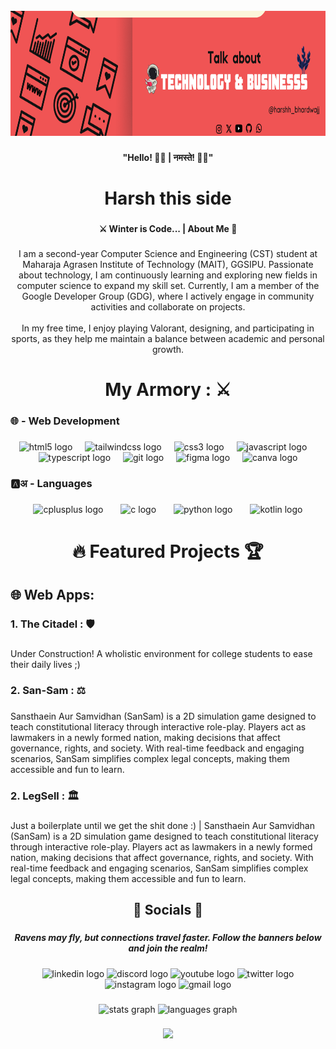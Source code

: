 <br clear="both">

<div align="center">
  <img height="200" src="newidk/Red Minimal Talk About Marketing LinkedIn Banner.png"  />
</div>

###

<h4 align="center">"Hello! 👋✨ | नमस्ते! 🙏✨"</h4>

###

<h1 align="center">Harsh this side</h1>

###

<p align="left"></p>

###

<h4 align="center">⚔️ Winter is Code... | About Me 🐺</h4>

###

<p align="center">I am a second-year Computer Science and Engineering (CST) student at Maharaja Agrasen Institute of Technology (MAIT), GGSIPU. Passionate about technology, I am continuously learning and exploring new fields in computer science to expand my skill set. Currently, I am a member of the Google Developer Group (GDG), where I actively engage in community activities and collaborate on projects.<br><br>In my free time, I enjoy playing Valorant, designing, and participating in sports, as they help me maintain a balance between academic and personal growth.</p>

###

<p align="left"></p>

###

<h1 align="center">My Armory : ⚔️</h1>

###

<p align="left"></p>

###

<h3 align="left">🌐 - Web Development</h3>

###

<div align="center">
  <img src="https://cdn.simpleicons.org/html5/E34F26" height="30" alt="html5 logo"  />
  <img width="12" />
  <img src="https://cdn.simpleicons.org/tailwindcss/06B6D4" height="30" alt="tailwindcss logo"  />
  <img width="12" />
  <img src="https://cdn.simpleicons.org/css3/1572B6" height="30" alt="css3 logo"  />
  <img width="12" />
  <img src="https://cdn.simpleicons.org/javascript/F7DF1E" height="30" alt="javascript logo"  />
  <img width="12" />
  <img src="https://cdn.simpleicons.org/typescript/3178C6" height="30" alt="typescript logo"  />
  <img width="12" />
  <img src="https://cdn.simpleicons.org/git/F05032" height="30" alt="git logo"  />
  <img width="12" />
  <img src="https://cdn.jsdelivr.net/gh/devicons/devicon/icons/figma/figma-original.svg" height="30" alt="figma logo"  />
  <img width="12" />
  <img src="https://cdn.jsdelivr.net/gh/devicons/devicon/icons/canva/canva-original.svg" height="30" alt="canva logo"  />
</div>

###

<h3 align="left">🅰️अ - Languages</h3>

###

<div align="center">
  <img src="https://cdn.jsdelivr.net/gh/devicons/devicon/icons/cplusplus/cplusplus-original.svg" height="30" alt="cplusplus logo"  />
  <img width="20" />
  <img src="https://cdn.jsdelivr.net/gh/devicons/devicon/icons/c/c-original.svg" height="30" alt="c logo"  />
  <img width="20" />
  <img src="https://cdn.jsdelivr.net/gh/devicons/devicon/icons/python/python-original.svg" height="30" alt="python logo"  />
  <img width="20" />
  <img src="https://cdn.jsdelivr.net/gh/devicons/devicon/icons/kotlin/kotlin-original.svg" height="30" alt="kotlin logo"  />
</div>

###

<p align="left"></p>

###

<p align="left"></p>

###

<h1 align="center">🔥 Featured Projects 🏆</h1>

###

<p align="left"></p>

###

<h2 align="left">🌐 Web Apps:</h2>

###

<h3 align="left">1. The Citadel :  🛡️</h3>

###

<p align="left">Under Construction! A wholistic environment for college students to ease their daily lives ;)</p>

###

<p align="left"></p>

###

<h3 align="left">2. San-Sam : ⚖️</h3>

###

<p align="left">Sansthaein Aur Samvidhan (SanSam) is a 2D simulation game designed to teach constitutional literacy through interactive role-play. Players act as lawmakers in a newly formed nation, making decisions that affect governance, rights, and society. With real-time feedback and engaging scenarios, SanSam simplifies complex legal concepts, making them accessible and fun to learn.</p>

###

<p align="left"></p>

###

<h3 align="left">2. LegSell : 🏛️</h3>

###

<p align="left">Just a boilerplate until we get the shit done :) | Sansthaein Aur Samvidhan (SanSam) is a 2D simulation game designed to teach constitutional literacy through interactive role-play. Players act as lawmakers in a newly formed nation, making decisions that affect governance, rights, and society. With real-time feedback and engaging scenarios, SanSam simplifies complex legal concepts, making them accessible and fun to learn.</p>

###

<h2 align="left"></h2>

###

<p align="left"></p>

###

<h2 align="center">👑 Socials 👑</h2>

###

<p align="left"></p>

###

<h5 align="center">Ravens may fly, but connections travel faster. Follow the banners below and join the realm!</h5>

###

<div align="center">
  <img src="https://raw.githubusercontent.com/maurodesouza/profile-readme-generator/master/src/assets/icons/social/linkedin/default.svg" width="50" height="30" alt="linkedin logo"  />
  <img src="https://raw.githubusercontent.com/maurodesouza/profile-readme-generator/master/src/assets/icons/social/discord/default.svg" width="50" height="30" alt="discord logo"  />
  <img src="https://raw.githubusercontent.com/maurodesouza/profile-readme-generator/master/src/assets/icons/social/youtube/default.svg" width="50" height="30" alt="youtube logo"  />
  <img src="https://raw.githubusercontent.com/maurodesouza/profile-readme-generator/master/src/assets/icons/social/twitter/default.svg" width="50" height="30" alt="twitter logo"  />
  <img src="https://raw.githubusercontent.com/maurodesouza/profile-readme-generator/master/src/assets/icons/social/instagram/default.svg" width="50" height="30" alt="instagram logo"  />
  <img src="https://raw.githubusercontent.com/maurodesouza/profile-readme-generator/master/src/assets/icons/social/gmail/default.svg" width="50" height="30" alt="gmail logo"  />
</div>

###

<p align="left"></p>

###

<div align="center">
  <img src="https://github-readme-stats.vercel.app/api?username=Harsh16Bhardwaj&hide_title=false&hide_rank=false&show_icons=true&include_all_commits=true&count_private=true&disable_animations=false&theme=dracula&locale=en&hide_border=false&order=1" height="150" alt="stats graph"  />
  <img src="https://github-readme-stats.vercel.app/api/top-langs?username=Harsh16Bhardwaj&locale=en&hide_title=false&layout=compact&card_width=320&langs_count=5&theme=dracula&hide_border=false&order=2" height="150" alt="languages graph"  />
</div>

###

<div align="center">
  <img src="https://profile-counter.glitch.me/Harsh16Bhardwaj/count.svg?"  />
</div>

###
